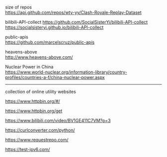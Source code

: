 size of repos 	
https://api.github.com/repos/wty-yy/Clash-Royale-Replay-Dataset

bilibili-API-collect 
https://github.com/SocialSisterYi/bilibili-API-collect 
https://socialsisteryi.github.io/bilibili-API-collect  

public-apis 	
https://github.com/marcelscruz/public-apis

heavens-above	
http://www.heavens-above.com/

Nuclear Power in China	
https://www.world-nuclear.org/information-library/country-profiles/countries-a-f/china-nuclear-power.aspx

-----

collection of online utility websites

https://www.httpbin.org/#/

https://www.httpbin.org/get

https://www.bilibili.com/video/BV1GE411C7VM?p=3

https://curlconverter.com/python/

https://www.requestrepo.com/

https://test-ipv6.com/
